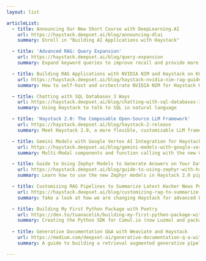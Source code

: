 ```yaml
---
layout: list

articleList:
  - title: Announcing Our New Short Course with DeepLearning.AI
    url: https://haystack.deepset.ai/blog/announcing-dlai
    summary: Enroll in "Building AI Applications with Haystack"

  - title: 'Advanced RAG: Query Expansion'
    url: https://haystack.deepset.ai/blog/query-expansion
    summary: Expand keyword queries to improve recall and provide more context to RAG.

  - title: Building RAG Applications with NVIDIA NIM and Haystack on K8s
    url: https://haystack.deepset.ai/blog/haystack-nvidia-nim-rag-guide
    summary: How to self-host and orchestrate NVIDIA NIM for Haystack RAG pipelines in Kubernetes.

  - title: Chatting with SQL Databases 3 Ways
    url: https://haystack.deepset.ai/blog/chatting-with-sql-databases-3-ways
    summary: Using Haystack to talk to SQL in natural language

  - title: 'Haystack 2.0: The Composable Open-Source LLM Framework'
    url: https://haystack.deepset.ai/blog/haystack-2-release
    summary: Meet Haystack 2.0, a more flexible, customizable LLM framework

  - title: Gemini Models with Google Vertex AI Integration for Haystack
    url: https://haystack.deepset.ai/blog/gemini-models-with-google-vertex-for-haystack
    summary: Multi-Modal components and function calling with the new Gemini integrations for Haystack

  - title: Guide to Using Zephyr Models to Generate Answers on Your Data
    url: https://haystack.deepset.ai/blog/guide-to-using-zephyr-with-haystack2
    summary: Learn how to use the new Zephyr models in Haystack 2.0 pipelines with the upcoming HuggingFaceLocalGenerator

  - title: Customizing RAG Pipelines to Summarize Latest Hacker News Posts with Haystack 2.0 Preview
    url: https://haystack.deepset.ai/blog/customizing-rag-to-summarize-hacker-news-posts-with-haystack2
    summary: Take a look at how we are changing Haystack for advanced LLM pipelines, with an example that uses a custom component to fetch the latest Hacker News posts

  - title: Building My First Python Package with Poetry
    url: https://dev.to/tuanacelik/building-my-first-python-package-with-poetry-1bgj
    summary: Creating the Python SDK for Cumul.io (now Luzmo) and packaging it with Poetry
  
  - title: Generative Documentation Q&A with Weaviate and Haystack
    url: https://medium.com/deepset-ai/generative-documentation-q-a-with-weaviate-and-haystack-73f53438386d
    summary: A guide to building a retrieval augmented generative pipeline for referenced documentation search.

---
```


